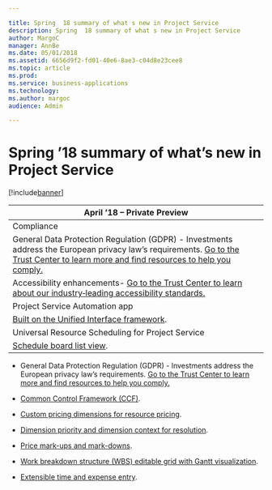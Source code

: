 ```yaml
---

title: Spring  18 summary of what s new in Project Service
description: Spring  18 summary of what s new in Project Service
author: MargoC
manager: AnnBe
ms.date: 05/01/2018
ms.assetid: 6656d9f2-fd01-40e6-8ae3-c04d8e23cee8
ms.topic: article
ms.prod: 
ms.service: business-applications
ms.technology: 
ms.author: margoc
audience: Admin

---
```

#  Spring ’18 summary of what’s new in Project Service




[!include[banner](../../includes/banner.md)]

| April ’18 – Private Preview                                                                                                                                                                                                                                   |
|---------------------------------------------------------------------------------------------------------------------------------------------------------------------------------------------------------------------------------------------------------------|
| Compliance                                                                                                                                                                                                                                                    |
| General Data Protection Regulation (GDPR) - Investments address the European privacy law’s requirements. [Go to the Trust Center to learn more and find resources to help you comply.](https://www.microsoft.com/en-us/TrustCenter/Privacy/gdpr/default.aspx) |
| Accessibility enhancements- [Go to the Trust Center to learn about our industry‑leading accessibility standards.](https://www.microsoft.com/en-us/trustcenter/compliance/accessibility)                                                                       |
| Project Service Automation app                                                                                                                                                                                                                                |
| [Built on the Unified Interface framework](app-enhancements/index.md).                                                                                                                                                                                                 |
| Universal Resource Scheduling for Project Service                                                                                                                                                                                                             |
| [Schedule board list view](universal-resource-scheduling-project-service/index.md).                                                                                                                                                                                                          |

-   General Data Protection Regulation (GDPR) - Investments address the European
    privacy law’s requirements. [Go to the Trust Center to learn more and find
    resources to help you
    comply.](https://www.microsoft.com/en-us/TrustCenter/Privacy/gdpr/default.aspx)

-   [Common Control Framework (CCF)](app-enhancements/index.md).

-   [Custom pricing dimensions for resource
    pricing](app-enhancements/index.md).

-   [Dimension priority and dimension context for
    resolution](app-enhancements/index.md).

-   [Price mark-ups and mark-downs](app-enhancements/price-mark-ups-mark-downs.md).

-   [Work breakdown structure (WBS) editable grid with Gantt
    visualization](app-enhancements/index.md).

-   [Extensible time and expense entry](app-enhancements/index.md).

